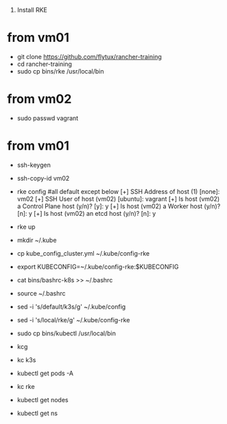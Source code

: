 1. Install RKE

# from vm01
- git clone https://github.com/flytux/rancher-training
- cd rancher-training
- sudo cp bins/rke /usr/local/bin

# from vm02
- sudo passwd vagrant

# from vm01
- ssh-keygen
- ssh-copy-id vm02

- rke config #all default except below
[+] SSH Address of host (1) [none]: vm02
[+] SSH User of host (vm02) [ubuntu]: vagrant
[+] Is host (vm02) a Control Plane host (y/n)? [y]: y
[+] Is host (vm02) a Worker host (y/n)? [n]: y
[+] Is host (vm02) an etcd host (y/n)? [n]: y

- rke up

- mkdir ~/.kube
- cp kube_config_cluster.yml ~/.kube/config-rke
- export KUBECONFIG=~/.kube/config-rke:$KUBECONFIG

- cat bins/bashrc-k8s >> ~/.bashrc
- source ~/.bashrc

- sed -i 's/default/k3s/g' ~/.kube/config
- sed -i 's/local/rke/g' ~/.kube/config-rke

- sudo cp bins/kubectl /usr/local/bin

- kcg
- kc k3s
- kubectl get pods -A
- kc rke
- kubectl get nodes
- kubectl get ns

